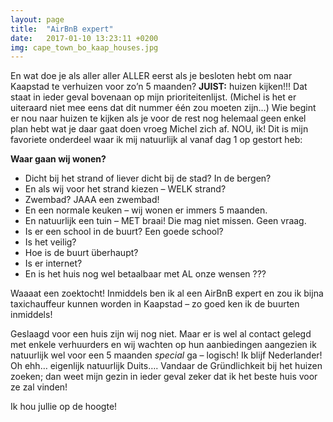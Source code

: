 ```yaml
---
layout: page
title:  "AirBnB expert"
date:   2017-01-10 13:23:11 +0200
img: cape_town_bo_kaap_houses.jpg
---
```

En wat doe je als aller aller ALLER eerst als je besloten hebt om naar Kaapstad te verhuizen voor zo’n 5 maanden? **JUIST:** huizen kijken!!! Dat staat in ieder geval bovenaan op mijn prioriteitenlijst. (Michel is het er uiteraard niet mee eens dat dit nummer één zou moeten zijn…) Wie begint er nou naar huizen te kijken als je voor de rest nog helemaal geen enkel plan hebt wat je daar gaat doen vroeg Michel zich af. NOU, ik! Dit is mijn favoriete onderdeel waar ik mij natuurlijk al vanaf dag 1 op gestort heb:

**Waar gaan wij wonen?**
 - Dicht bij het strand of liever dicht bij de stad? In de bergen? 
 - En als wij voor het strand kiezen – WELK strand? 
 - Zwembad? JAAA een zwembad! 
 - En een normale keuken – wij wonen er immers 5 maanden.
 - En natuurlijk een tuin – MET  braai! Die mag niet missen. Geen vraag. 
 - Is er een school in de buurt? Een goede school? 
 - Is het veilig? 
 - Hoe is de buurt überhaupt? 
 - Is er internet? 
 - En is het huis nog wel betaalbaar met AL onze wensen ??? 

Waaaat een zoektocht! Inmiddels ben ik al een AirBnB expert en zou ik bijna taxichauffeur kunnen worden in Kaapstad – zo goed ken ik de buurten inmiddels! 

Geslaagd voor een huis zijn wij nog niet. Maar er is wel al contact gelegd met enkele verhuurders en wij wachten op hun aanbiedingen aangezien ik natuurlijk wel voor een 5 maanden *special* ga – logisch! Ik blijf Nederlander! Oh ehh… eigenlijk natuurlijk Duits…. Vandaar de Gründlichkeit bij het huizen zoeken; dan weet mijn gezin in ieder geval zeker dat ik het beste huis voor ze zal vinden! 

Ik hou jullie op de hoogte! 